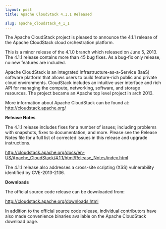 ```yaml
---
layout: post
title: Apache CloudStack 4.1.1 Released

slug: apache_cloudstack_4_1_1
---
```

<p>The Apache CloudStack project is pleased to announce the 4.1.1 release
of the Apache CloudStack cloud orchestration platform.</p>

<p>This is a minor release of the 4.1.0 branch which released on June 5,
2013. The 4.1.1 release contains more than 45 bug fixes. As a bug-fix
only release, no new features are included.</p>

<p>Apache CloudStack is an integrated Infrastructure-as-a-Service (IaaS)
software platform that allows users to build feature-rich public and
private cloud environments. CloudStack includes an intuitive user
interface and rich API for managing the compute, networking, software,
and storage resources. The project became an Apache top level project in
arch 2013.</p>

<p>More information about Apache CloudStack can be found at: <a href="http://cloudstack.apache.org/">http://cloudstack.apache.org/</a></p>

<p><strong>Release Notes</strong></p>

<p>The 4.1.1 release includes fixes for a number of issues; including
problems with snapshots, fixes to documentation, and more. Please see
the Release Notes file for a full list of corrected issues in this
release and upgrade instructions.</p>

<p><a href="http://cloudstack.apache.org/docs/en-US/Apache_CloudStack/4.1.1/html/Release_Notes/index.html">http://cloudstack.apache.org/docs/en-US/Apache_CloudStack/4.1.1/html/Release_Notes/index.html</a></p>

<p>The 4.1.1 release also addresses a cross-site scripting (XSS) vulnerability identified by CVE-2013-2136.</p>

<p><strong>Downloads</strong></p>

<p>The official source code release can be downloaded from:</p>

<p><a href="http://cloudstack.apache.org/downloads.html">http://cloudstack.apache.org/downloads.html</a></p>

<p>In addition to the official source code release, individual contributors
have also made convenience binaries available on the Apache CloudStack
download page.</p>
